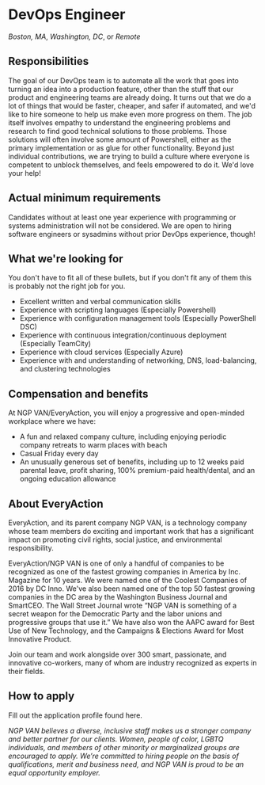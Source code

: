 DevOps Engineer
===============
*Boston, MA*, *Washington, DC*, or *Remote*

Responsibilities
----------------

The goal of our DevOps team is to automate all the work that goes into turning an idea into a production feature, other than the stuff that our product and engineering teams are already doing.  It turns out that we do a lot of things that would be faster, cheaper, and safer if automated, and we'd like to hire someone to help us make even more progress on them.  The job itself involves empathy to understand the engineering problems and research to find good technical solutions to those problems.  Those solutions will often involve some amount of Powershell, either as the primary implementation or as glue for other functionality.  Beyond just individual contributions, we are trying to build a culture where everyone is competent to unblock themselves, and feels empowered to do it.  We'd love your help!

Actual minimum requirements
---------------------------

Candidates without at least one year experience with programming or systems administration will not be considered.  We are open to hiring software engineers or sysadmins without prior DevOps experience, though!

What we're looking for
----------------------

You don't have to fit all of these bullets, but if you don't fit any of them this is probably not the right job for you.

* Excellent written and verbal communication skills
* Experience with scripting languages (Especially Powershell)
* Experience with configuration management tools (Especially PowerShell DSC)
* Experience with continuous integration/continuous deployment (Especially TeamCity)
* Experience with cloud services (Especially Azure)
* Experience with and understanding of networking, DNS, load-balancing, and clustering technologies

Compensation and benefits
-------------------------

At NGP VAN/EveryAction, you will enjoy a progressive and open-minded workplace where we have:

*	A fun and relaxed company culture, including enjoying periodic company retreats to warm places with beach
*	Casual Friday every day
*	An unusually generous set of benefits, including up to 12 weeks paid parental leave, profit sharing, 100% premium-paid health/dental, and an ongoing education allowance

About EveryAction
-----------------

EveryAction, and its parent company NGP VAN, is a technology company whose team members do exciting and important work that has a significant impact on promoting civil rights, social justice, and environmental responsibility.

EveryAction/NGP VAN is one of only a handful of companies to be recognized as one of the fastest growing companies in America by Inc. Magazine for 10 years. We were named one of the Coolest Companies of 2016 by DC Inno. We've also been named one of the top 50 fastest growing companies in the DC area by the Washington Business Journal and SmartCEO. The Wall Street Journal wrote “NGP VAN is something of a secret weapon for the Democratic Party and the labor unions and progressive groups that use it.” We have also won the AAPC award for Best Use of New Technology, and the Campaigns & Elections Award for Most Innovative Product.

Join our team and work alongside over 300 smart, passionate, and innovative co-workers, many of whom are industry recognized as experts in their fields.

How to apply
------------

Fill out the application profile found here.

*NGP VAN believes a diverse, inclusive staff makes us a stronger company and better partner for our clients. Women, people of color, LGBTQ individuals, and members of other minority or marginalized groups are encouraged to apply. We’re committed to hiring people on the basis of qualifications, merit and business need, and NGP VAN is proud to be an equal opportunity employer.*


